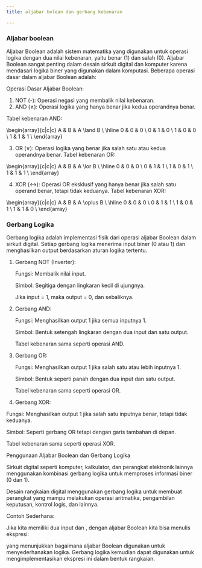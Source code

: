 ```yaml
---
title: aljabar bolean dan gerbang kebenaran

---
```


### Aljabar boolean
Aljabar Boolean adalah sistem matematika yang digunakan untuk operasi logika dengan dua nilai kebenaran, yaitu benar (1) dan salah (0). Aljabar Boolean sangat penting dalam desain sirkuit digital dan komputer karena mendasari logika biner yang digunakan dalam komputasi. Beberapa operasi dasar dalam aljabar Boolean adalah:

Operasi Dasar Aljabar Boolean:

1. NOT (-): Operasi negasi yang membalik nilai kebenaran.
2. AND (∧): Operasi logika yang hanya benar jika kedua operandnya benar.


Tabel kebenaran AND:

\begin{array}{c|c|c}
   A & B & A \land B \\
   \hline
   0 & 0 & 0 \\
   0 & 1 & 0 \\
   1 & 0 & 0 \\
   1 & 1 & 1 \\
   \end{array}

3. OR (∨): Operasi logika yang benar jika salah satu atau kedua operandnya benar.
Tabel kebenaran OR:

\begin{array}{c|c|c}
   A & B & A \lor B \\
   \hline
   0 & 0 & 0 \\
   0 & 1 & 1 \\
   1 & 0 & 1 \\
   1 & 1 & 1 \\
   \end{array}

4. XOR (<->): Operasi OR eksklusif yang hanya benar jika salah satu operand benar, tetapi tidak keduanya.
Tabel kebenaran XOR:



\begin{array}{c|c|c}
   A & B & A \oplus B \\
   \hline
   0 & 0 & 0 \\
   0 & 1 & 1 \\
   1 & 0 & 1 \\
   1 & 1 & 0 \\
   \end{array}

### Gerbang Logika

Gerbang logika adalah implementasi fisik dari operasi aljabar Boolean dalam sirkuit digital. Setiap gerbang logika menerima input biner (0 atau 1) dan menghasilkan output berdasarkan aturan logika tertentu.

1. Gerbang NOT (Inverter):

   Fungsi: Membalik nilai input.

   Simbol: Segitiga dengan lingkaran kecil di      ujungnya.

   Jika input = 1, maka output = 0, dan            sebaliknya.



2. Gerbang AND:

    Fungsi: Menghasilkan output 1 jika semua       inputnya 1.

    Simbol: Bentuk setengah lingkaran dengan       dua input dan satu output.

    Tabel kebenaran sama seperti operasi AND.



3. Gerbang OR:

    Fungsi: Menghasilkan output 1 jika salah       satu atau lebih inputnya 1.

    Simbol: Bentuk seperti panah dengan dua         input dan satu output.

    Tabel kebenaran sama seperti operasi OR.



4. Gerbang XOR:

Fungsi: Menghasilkan output 1 jika salah satu inputnya benar, tetapi tidak keduanya.

Simbol: Seperti gerbang OR tetapi dengan garis tambahan di depan.

Tabel kebenaran sama seperti operasi XOR.




Penggunaan Aljabar Boolean dan Gerbang Logika

Sirkuit digital seperti komputer, kalkulator, dan perangkat elektronik lainnya menggunakan kombinasi gerbang logika untuk memproses informasi biner (0 dan 1).

Desain rangkaian digital menggunakan gerbang logika untuk membuat perangkat yang mampu melakukan operasi aritmatika, pengambilan keputusan, kontrol logis, dan lainnya.


Contoh Sederhana:

Jika kita memiliki dua input  dan , dengan aljabar Boolean kita bisa menulis ekspresi:

yang menunjukkan bagaimana aljabar Boolean digunakan untuk menyederhanakan logika. Gerbang logika kemudian dapat digunakan untuk mengimplementasikan ekspresi ini dalam bentuk rangkaian.
